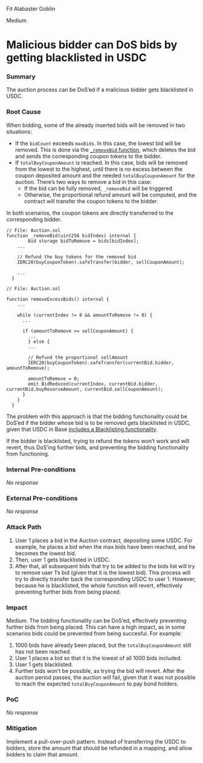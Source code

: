 Fit Alabaster Goblin

Medium

# Malicious bidder can DoS bids by getting blacklisted in USDC

### Summary

The auction process can be DoS’ed if a malicious bidder gets blacklisted in USDC.

### Root Cause

When bidding, some of the already inserted bids will be removed in two situations:

- If the `bidCount` exceeds `maxBids`. In this case, the lowest bid will be removed. This is done via the [`_removeBid` function](https://github.com/sherlock-audit/2024-12-plaza-finance/blob/main/plaza-evm/src/Auction.sol#L325), which deletes the bid and sends the corresponding coupon tokens to the bidder.
- If  `totalBuyCouponAmount` is reached. In this case, bids will be removed from the lowest to the highest, until there is no excess between the coupon deposited amount and the needed `totalBuyCouponAmount` for the auction. There’s two ways to remove a bid in this case:
    - If the bid can be fully removed, `_removeBid` will be triggered
    - Otherwise, the proportional refund amount will be computed, and the contract will transfer the coupon tokens to the bidder.

In both scenarios, the coupon tokens are directly transferred to the corresponding bidder.

```solidity
// File: Auction.sol
function _removeBid(uint256 bidIndex) internal {
		Bid storage bidToRemove = bids[bidIndex];
    ...

    // Refund the buy tokens for the removed bid
    IERC20(buyCouponToken).safeTransfer(bidder, sellCouponAmount);

    ...
  }
```

```solidity
// File: Auction.sol

function removeExcessBids() internal {
    ...

    while (currentIndex != 0 && amountToRemove != 0) {
      ...

      if (amountToRemove >= sellCouponAmount) {
        ...      
        } else {
        ...
        
        // Refund the proportional sellAmount
        IERC20(buyCouponToken).safeTransfer(currentBid.bidder, amountToRemove); 
        
        amountToRemove = 0;
        emit BidReduced(currentIndex, currentBid.bidder, currentBid.buyReserveAmount, currentBid.sellCouponAmount);
      }
    }
  }
```

The problem with this approach is that the bidding functionality could be DoS’ed if the bidder whose bid is to be removed gets blacklisted in USDC, given that USDC in Base [includes a Blacklisting functionality](https://basescan.org/address/0x2ce6311ddae708829bc0784c967b7d77d19fd779#code#F1#L22).

If the bidder is blacklisted, trying to refund the tokens won’t work and will revert, thus DoS’ing further bids, and preventing the bidding functionality from functioning.

### Internal Pre-conditions

_No response_

### External Pre-conditions

_No response_

### Attack Path

1. User 1 places a bid in the Auction contract, depositing some USDC. For example, he places a bid when the max bids have been reached, and he becomes the lowest bid.
2. Then, user 1 gets blacklisted in USDC.
3. After that, all subsequent bids that try to be added to the bids list will try to remove user 1’s bid (given that it is the lowest bid). This process will try to directly transfer back the corresponding USDC to user 1. However, because he is blacklisted, the whole function will revert, effectively preventing further bids from being placed.

### Impact

Medium. The bidding functionality can be DoS’ed, effectively preventing further bids from being placed. This can have a high impact, as in some scenarios bids could be prevented from being succesful. For example:

1. 1000 bids have already been placed, but the `totalBuyCouponAmount` still has not been reached. 
2. User 1 places a bid so that it is the lowest of all 1000 bids included.
3. User 1 gets blacklisted.
4. Further bids won’t be possible, as trying the bid will revert. After the auction period passes, the auction will fail, given that it was not possible to reach the expected `totalBuyCouponAmount` to pay bond holders.

### PoC

_No response_

### Mitigation

Implement a pull-over-push pattern. Instead of transferring the USDC to bidders, store the amount that should be refunded in a mapping, and allow bidders to claim that amount.